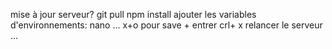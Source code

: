 mise à jour serveur?
git pull
npm install
ajouter les variables d'environnements: nano ... x+o pour save + entrer crl+ x
relancer le serveur ...
